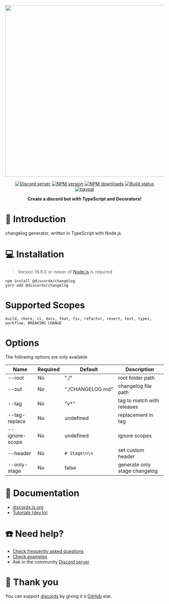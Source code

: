 <div>
  <p align="center">
    <a href="https://discordx.js.org" target="_blank" rel="nofollow">
      <img src="https://discordx.js.org/discordx.svg" width="546" />
    </a>
  </p>
  <div align="center" class="badge-container">
    <a href="https://discordx.js.org/discord"
      ><img
        src="https://img.shields.io/discord/874802018361950248?color=5865F2&logo=discord&logoColor=white"
        alt="Discord server"
    /></a>
    <a href="https://www.npmjs.com/package/@discordx/changelog"
      ><img
        src="https://img.shields.io/npm/v/@discordx/changelog.svg?maxAge=3600"
        alt="NPM version"
    /></a>
    <a href="https://www.npmjs.com/package/@discordx/changelog"
      ><img
        src="https://img.shields.io/npm/dt/@discordx/changelog.svg?maxAge=3600"
        alt="NPM downloads"
    /></a>
    <a href="https://github.com/discordx-ts/discordx/actions"
      ><img
        src="https://github.com/discordx-ts/discordx/workflows/Build/badge.svg"
        alt="Build status"
    /></a>
    <a href="https://www.paypal.me/vijayxmeena"
      ><img
        src="https://img.shields.io/badge/donate-paypal-F96854.svg"
        alt="paypal"
    /></a>
  </div>
  <p align="center">
    <b> Create a discord bot with TypeScript and Decorators! </b>
  </p>
</div>

# 📖 Introduction

changelog generator, written in TypeScript with Node.js

# 💻 Installation

> Version 16.6.0 or newer of [Node.js](https://nodejs.org/) is required

```
npm install @discordx/changelog
yarn add @discordx/changelog
```

# Supported Scopes

`build, chore, ci, docs, feat, fix, refactor, revert, test, types, workflow, BREAKING CHANGE`

# Options

The following options are only available

| Name           | Required | Default          | Description                   |
| -------------- | -------- | ---------------- | ----------------------------- |
| --root         | No       | "./"             | root folder path              |
| --out          | No       | "./CHANGELOG.md" | changelog file path           |
| --tag          | No       | "v\*"            | tag to match with releases    |
| --tag-replace  | No       | undefined        | replacement in tag            |
| --ignore-scope | No       | undefined        | ignore scopes                 |
| --header       | No       | `# Stage\n\n`    | set custom header             |
| --only-stage   | No       | false            | generate only stage changelog |

# 📜 Documentation

- [discordx.js.org](https://discordx.js.org)
- [Tutorials (dev.to)](https://dev.to/oceanroleplay/series/14317)

# ☎️ Need help?

- [Check frequently asked questions](https://discordx.js.org/docs/faq)
- [Check examples](https://github.com/discordx-ts/discordx/tree/main/packages/discordx/examples)
- Ask in the community [Discord server](https://discordx.js.org/discord)

# 💖 Thank you

You can support [discordx](https://www.npmjs.com/package/discordx) by giving it a [GitHub](https://github.com/discordx-ts/discordx) star.
